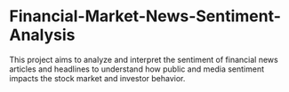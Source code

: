 # Financial-Market-News-Sentiment-Analysis
This project aims to analyze and interpret the sentiment of financial news articles and headlines to understand how public and media sentiment impacts the stock market and investor behavior. 
